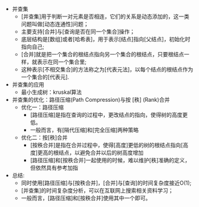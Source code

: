 - 并查集
  - [并查集]用于判断一对元素是否相连，它们的关系是动态添加的，这一类问题叫做[动态连通性]问题；
  - 主要支持[合并]与[查询是否在同一个集合]操作；
  - 底层结构是[数组]或者[哈希表]，用于表示[结点]指向[父结点]，初始化时指向自己;
  - [合并]就是把一个集合的根结点指向另一个集合的根结点，只要根结点一样，就表示在同一个集合里;
  - 这种表示[不相交集合]的方法称之为[代表元法]，以每个结点的根结点作为一个集合的[代表元].
- 并查集的应用
  - 最小生成树：kruskal算法
- 并查集的优化：路径压缩(Path Compression)与按 [秩] (Rank)合并
  - 优化一：路径压缩
    - [路径压缩]是指在查询的过程中，更改结点的指向，使得树的高度更低。
    - 一般而言，有[隔代压缩]和[完全压缩]两种策略
  - 优化二：按[秩]合并
    - [按秩合并]是指在合并过程中，使得[高度]更低的树的根结点指向[高度]更高的根结点，以避免合并以后的树高度增加
    - [路径压缩]和[按秩合并]一起使用的时候，难以维护[秩]准确的定义，但依然具有参考加指
- 总结:
  - 同时使用[路径压缩]与[按秩合并]，[合并]与[查询]的时间复杂度接近O(1);
  - [并查集]的时间复杂度分析，可以在互联网上搜索相关资料学习；
  - 一般而言，[路径压缩]和[按秩合并]使用其中一个即可。




